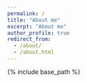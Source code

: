 ```yaml
---
permalink: /
title: "About me"
excerpt: "About me"
author_profile: true
redirect_from:
  - /about/
  - /about.html
---
```

{% include base_path %}
